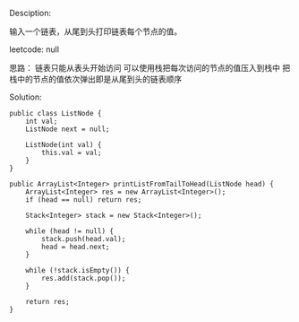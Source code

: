 Desciption:

输入一个链表，从尾到头打印链表每个节点的值。

leetcode: null

思路：
链表只能从表头开始访问
可以使用栈把每次访问的节点的值压入到栈中
把栈中的节点的值依次弹出即是从尾到头的链表顺序

Solution:

```
public class ListNode {
    int val;
    ListNode next = null;

    ListNode(int val) {
        this.val = val;
    }
}

public ArrayList<Integer> printListFromTailToHead(ListNode head) {
    ArrayList<Integer> res = new ArrayList<Integer>();
    if (head == null) return res;

    Stack<Integer> stack = new Stack<Integer>();

    while (head != null) {
        stack.push(head.val);
        head = head.next;
    }

    while (!stack.isEmpty()) {
        res.add(stack.pop());
    }

    return res;
}
```
